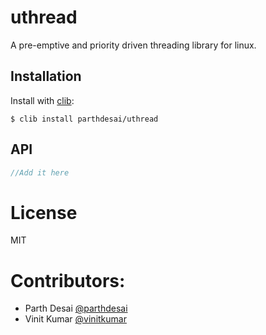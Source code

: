 # uthread

A pre-emptive and priority driven threading library for linux.

## Installation

  Install with [clib](https://github.com/clibs/clib):

```
$ clib install parthdesai/uthread
```

## API

```c
//Add it here
```

# License

  MIT

# Contributors:

- Parth Desai [@parthdesai](http://github.com/parthdesai)
- Vinit Kumar [@vinitkumar](http://github.com/vinitkumar)

